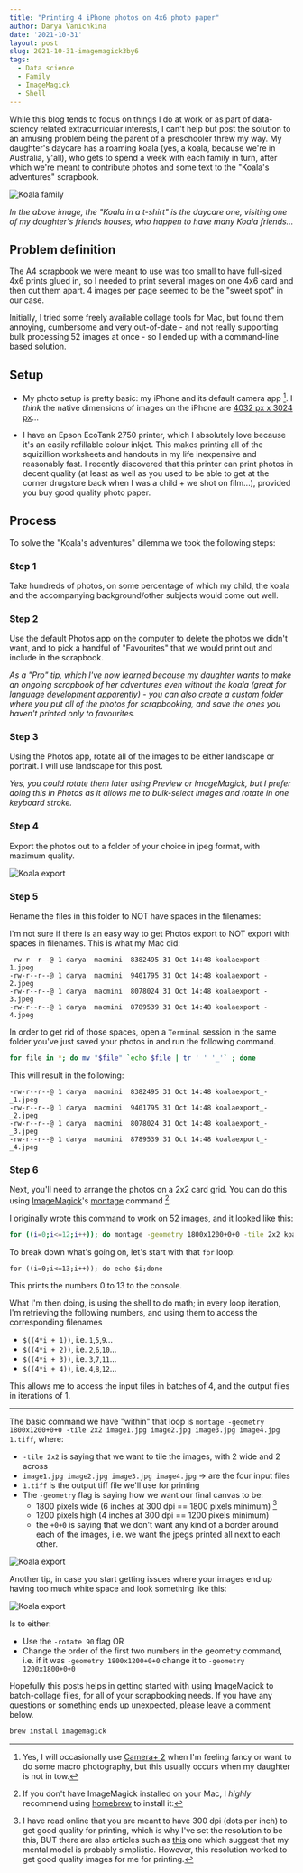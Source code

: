 ```yaml
---
title: "Printing 4 iPhone photos on 4x6 photo paper"
author: Darya Vanichkina
date: '2021-10-31'
layout: post
slug: 2021-10-31-imagemagick3by6
tags:
  - Data science
  - Family
  - ImageMagick
  - Shell
---
```


While this blog tends to focus on things I do at work or as part of data-sciency related extracurricular interests, I can't help but post the solution to an amusing problem being the parent of a preschooler threw my way. My daughter's daycare has a roaming koala (yes, a koala, because we're in Australia, y'all), who gets to spend a week with each family in turn, after which we're meant to contribute photos and some text to the "Koala's adventures" scrapbook.

![Koala family](../../images/211031_koalafamily.jpeg)

*In the above image, the "Koala in a t-shirt" is the daycare one, visiting one of my daughter's friends houses, who happen to have many Koala friends...*

## Problem definition

The A4 scrapbook we were meant to use was too small to have full-sized 4x6 prints glued in, so I needed to print several images on one 4x6 card and then cut them apart. 4 images per page seemed to be the "sweet spot" in our case. 

Initially, I tried some freely available collage tools for Mac, but found them annoying, cumbersome and very out-of-date - and not really supporting bulk processing 52 images at once - so I ended up  with a command-line based solution.

## Setup

- My photo setup is pretty basic: my iPhone and its default camera app [^1]. I *think* the native dimensions of images on the iPhone are [4032 px x 3024 px](https://apple.stackexchange.com/questions/298606/what-are-the-dimensions-in-pixels-of-a-picture-taken-with-iphone-8-and-x/298608)... 

- I have an Epson EcoTank 2750 printer, which I absolutely love because it's an easily refillable colour inkjet. This makes printing all of the squizillion worksheets and handouts in my life inexpensive and reasonably fast. I recently discovered that this printer can print photos in decent quality (at least as well as you used to be able to get at the corner drugstore back when I was a child + we shot on film...), provided you buy good quality photo paper.

## Process

To solve the "Koala's adventures" dilemma we took the following steps:

### Step 1

Take hundreds of photos, on some percentage of which my child, the koala and the accompanying background/other subjects would come out well.

### Step 2

Use the default Photos app on the computer to delete the photos we didn't want, and to pick a handful of "Favourites" that we would print out and include in the scrapbook.

*As a "Pro" tip, which I've now learned because my daughter wants to make an ongoing scrapbook of her adventures even without the koala (great for language development apparently) - you can also create a custom folder where you put all of the photos for scrapbooking, and save the ones you haven't printed only to favourites.*

### Step 3
Using the Photos app, rotate all of the images to be either landscape or portrait. I will use landscape for this post.

*Yes, you could rotate them later using Preview or ImageMagick, but I prefer doing this in Photos as it allows me to bulk-select images and rotate in one keyboard stroke.*

### Step 4

Export the photos out to a folder of your choice in jpeg format, with maximum quality.

![Koala export](../../images/211031_koalaexport1.jpg)

### Step 5

Rename the files in this folder to NOT have spaces in the filenames:

I'm not sure if there is an easy way to get Photos export to NOT export with spaces in filenames. This is what my Mac did:

```
-rw-r--r--@ 1 darya  macmini  8382495 31 Oct 14:48 koalaexport - 1.jpeg
-rw-r--r--@ 1 darya  macmini  9401795 31 Oct 14:48 koalaexport - 2.jpeg
-rw-r--r--@ 1 darya  macmini  8078024 31 Oct 14:48 koalaexport - 3.jpeg
-rw-r--r--@ 1 darya  macmini  8789539 31 Oct 14:48 koalaexport - 4.jpeg
```

In order to get rid of those spaces, open a `Terminal` session in the same folder you've just saved your photos in and run the following command.

```sh
for file in *; do mv "$file" `echo $file | tr ' ' '_'` ; done
``` 

This will result in the following:
```
-rw-r--r--@ 1 darya  macmini  8382495 31 Oct 14:48 koalaexport_-_1.jpeg
-rw-r--r--@ 1 darya  macmini  9401795 31 Oct 14:48 koalaexport_-_2.jpeg
-rw-r--r--@ 1 darya  macmini  8078024 31 Oct 14:48 koalaexport_-_3.jpeg
-rw-r--r--@ 1 darya  macmini  8789539 31 Oct 14:48 koalaexport_-_4.jpeg
```

### Step 6 

Next, you'll need to arrange the photos on a 2x2 card grid. You can do this using [ImageMagick](https://imagemagick.org/index.php)'s [montage](https://imagemagick.org/script/montage.php) command [^2].

I originally wrote this command to work on 52 images, and it looked like this:

```sh
for ((i=0;i<=12;i++)); do montage -geometry 1800x1200+0+0 -tile 2x2 koalaexport_-_$(( 4*i + 1 )).jpeg koalaexport_-_$(( 4*i + 2 )).jpeg koalaexport_-_$(( 4*i + 3 )).jpeg koalaexport_-_$(( 4*i + 4 )).jpeg ${i}.tiff;done
```

To break down what's going on, let's start with that `for` loop:

```
for ((i=0;i<=13;i++)); do echo $i;done
```
This prints the numbers 0 to 13 to the console.

What I'm then doing, is using the shell to do math; in every loop iteration, I'm retrieving the following numbers, and using them to access the corresponding filenames
-  `$((4*i + 1))`, i.e. `1`,`5`,`9`...
-  `$((4*i + 2))`, i.e. `2`,`6`,`10`...
-  `$((4*i + 3))`, i.e. `3`,`7`,`11`...
-  `$((4*i + 4))`, i.e. `4`,`8`,`12`...

This allows me to access the input files in batches of 4, and the output files in iterations of 1.
***

The basic command we have "within" that loop is `montage -geometry 1800x1200+0+0 -tile 2x2 image1.jpg image2.jpg image3.jpg image4.jpg 1.tiff`, where:

- `-tile 2x2` is saying that we want to tile the images, with 2 wide and 2 across
- `image1.jpg image2.jpg image3.jpg image4.jpg` -> are the four input files
- `1.tiff` is the output tiff file we'll use for printing
- The `-geometry` flag is saying how we want our final canvas to be:
  - 1800 pixels wide (6 inches at 300 dpi == 1800 pixels minimum) [^3]
  - 1200 pixels high (4 inches at 300 dpi == 1200 pixels minimum) 
  - the `+0+0` is saying that we don't want any kind of a border around each of the images, i.e. we want the jpegs printed all next to each other.


![Koala export](../../images/211031_koalaexport4.jpg)

Another tip, in case you start getting issues where your images end up having too much white space and look something like this:

![Koala export](../../images/211031_koalaexport4b.jpg)

Is to either:
- Use the `-rotate 90` flag OR
- Change the order of the first two numbers in the geometry command, i.e. if it was `-geometry 1800x1200+0+0` change it to `-geometry 1200x1800+0+0`

Hopefully this posts helps in getting started with using ImageMagick to batch-collage files, for all of your scrapbooking needs. If you have any questions or something ends up unexpected, please leave a comment below.


[^1]: Yes, I will occasionally use [Camera+ 2](https://camera.plus/) when I'm feeling fancy or want to do some macro photography, but this usually occurs when my daughter is not in tow.

[^2]: If you don't have ImageMagick installed on your Mac, I *highly* recommend using [homebrew](https://brew.sh/) to install it:

```sh
brew install imagemagick
```

[^3]: I have read online that you are meant to have 300 dpi (dots per inch) to get good quality for printing, which is why I've set the resolution to be this, BUT there are also articles such as [this](http://www.rideau-info.com/photos/whatisdpi.html) one which suggest that my mental model is probably simplistic. However, this resolution worked to get good quality images for me for printing.